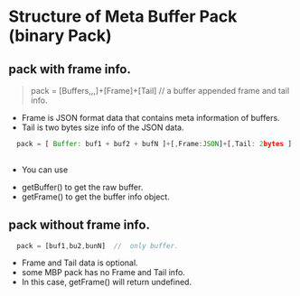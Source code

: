 
# Structure of Meta Buffer Pack (binary Pack)

## pack with frame info.

  > pack = [Buffers,,,]+[Frame]+[Tail]    // a buffer appended frame and tail info.

* Frame is JSON format data that contains meta information of buffers.
* Tail is two bytes size info of the JSON data.


```js 
  pack = [ Buffer: buf1 + buf2 + bufN ]+[,Frame:JSON]+[,Tail: 2bytes ]
 
```
* You can use 
 - getBuffer() to get the raw buffer.
 - getFrame()  to get the buffer info object.
 
## pack without frame info.

```js
  pack = [buf1,bu2,bunN]  //  only buffer.
```
  * Frame and Tail data is optional.
  * some MBP pack has no Frame and Tail info. 
  * In this case, getFrame() will return undefined.
